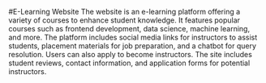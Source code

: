 #E-Learning Website
The website is an e-learning platform offering a variety of courses to enhance student knowledge. It features popular courses such as frontend development, data science, machine learning, and more. The platform includes social media links for instructors to assist students, placement materials for job preparation, and a chatbot for query resolution. Users can also apply to become instructors. The site includes student reviews, contact information, and application forms for potential instructors.
